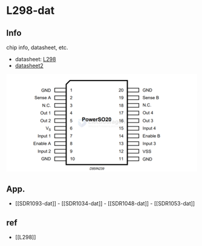 
# L298-dat



## Info 
 
chip info, datasheet, etc.

- datasheet: [L298](https://www.ti.com/lit/ds/symlink/l298.pdf)
- [datasheet2](https://www.mouser.sg/datasheet/2/389/l298-1849437.pdf)

![](2025-04-01-14-38-39.png)


## App. 

- [[SDR1093-dat]] - [[SDR1034-dat]] - [[SDR1048-dat]] - [[SDR1053-dat]]
 
## ref 
 
- [[L298]] 
 